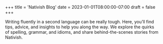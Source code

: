 +++
title = 'Nativish Blog'
date = 2023-01-01T08:00:00-07:00
draft = false
+++

Writing fluently in a second language can be really tough. Here, you’ll find tips, advice, and insights to help you along the way. We explore the quirks of spelling, grammar, and idioms, and share behind-the-scenes stories from Nativish.



